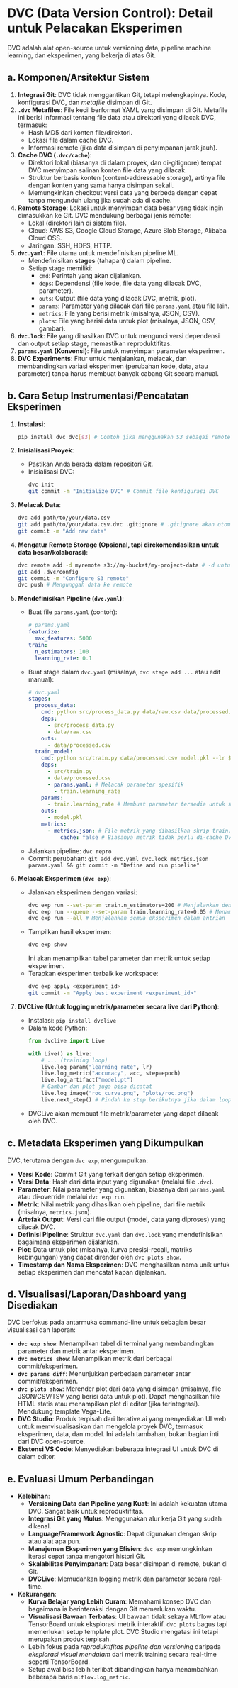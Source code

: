 # DVC (Data Version Control): Detail untuk Pelacakan Eksperimen

DVC adalah alat open-source untuk versioning data, pipeline machine learning, dan eksperimen, yang bekerja di atas Git.

## a. Komponen/Arsitektur Sistem

1.  **Integrasi Git**: DVC tidak menggantikan Git, tetapi melengkapinya. Kode, konfigurasi DVC, dan *metafile* disimpan di Git.
2.  **`.dvc` Metafiles**: File kecil berformat YAML yang disimpan di Git. Metafile ini berisi informasi tentang file data atau direktori yang dilacak DVC, termasuk:
    *   Hash MD5 dari konten file/direktori.
    *   Lokasi file dalam cache DVC.
    *   Informasi remote (jika data disimpan di penyimpanan jarak jauh).
3.  **Cache DVC (`.dvc/cache`)**:
    *   Direktori lokal (biasanya di dalam proyek, dan di-gitignore) tempat DVC menyimpan salinan konten file data yang dilacak.
    *   Struktur berbasis konten (content-addressable storage), artinya file dengan konten yang sama hanya disimpan sekali.
    *   Memungkinkan checkout versi data yang berbeda dengan cepat tanpa mengunduh ulang jika sudah ada di cache.
4.  **Remote Storage**: Lokasi untuk menyimpan data besar yang tidak ingin dimasukkan ke Git. DVC mendukung berbagai jenis remote:
    *   Lokal (direktori lain di sistem file).
    *   Cloud: AWS S3, Google Cloud Storage, Azure Blob Storage, Alibaba Cloud OSS.
    *   Jaringan: SSH, HDFS, HTTP.
5.  **`dvc.yaml`**: File utama untuk mendefinisikan pipeline ML.
    *   Mendefinisikan **stages** (tahapan) dalam pipeline.
    *   Setiap stage memiliki:
        *   `cmd`: Perintah yang akan dijalankan.
        *   `deps`: Dependensi (file kode, file data yang dilacak DVC, parameter).
        *   `outs`: Output (file data yang dilacak DVC, metrik, plot).
        *   `params`: Parameter yang dilacak dari file `params.yaml` atau file lain.
        *   `metrics`: File yang berisi metrik (misalnya, JSON, CSV).
        *   `plots`: File yang berisi data untuk plot (misalnya, JSON, CSV, gambar).
6.  **`dvc.lock`**: File yang dihasilkan DVC untuk mengunci versi dependensi dan output setiap stage, memastikan reproduktifitas.
7.  **`params.yaml` (Konvensi)**: File untuk menyimpan parameter eksperimen.
8.  **DVC Experiments**: Fitur untuk menjalankan, melacak, dan membandingkan variasi eksperimen (perubahan kode, data, atau parameter) tanpa harus membuat banyak cabang Git secara manual.

## b. Cara Setup Instrumentasi/Pencatatan Eksperimen

1.  **Instalasi**:
    ```bash
    pip install dvc dvc[s3] # Contoh jika menggunakan S3 sebagai remote, sesuaikan dengan remote Anda
    ```

2.  **Inisialisasi Proyek**:
    *   Pastikan Anda berada dalam repositori Git.
    *   Inisialisasi DVC:
        ```bash
        dvc init
        git commit -m "Initialize DVC" # Commit file konfigurasi DVC
        ```

3.  **Melacak Data**:
    ```bash
    dvc add path/to/your/data.csv
    git add path/to/your/data.csv.dvc .gitignore # .gitignore akan otomatis diupdate oleh dvc add
    git commit -m "Add raw data"
    ```

4.  **Mengatur Remote Storage (Opsional, tapi direkomendasikan untuk data besar/kolaborasi)**:
    ```bash
    dvc remote add -d myremote s3://my-bucket/my-project-data # -d untuk default remote
    git add .dvc/config
    git commit -m "Configure S3 remote"
    dvc push # Mengunggah data ke remote
    ```

5.  **Mendefinisikan Pipeline (`dvc.yaml`)**:
    *   Buat file `params.yaml` (contoh):
        ```yaml
        # params.yaml
        featurize:
          max_features: 5000
        train:
          n_estimators: 100
          learning_rate: 0.1
        ```
    *   Buat stage dalam `dvc.yaml` (misalnya, `dvc stage add ...` atau edit manual):
        ```yaml
        # dvc.yaml
        stages:
          process_data:
            cmd: python src/process_data.py data/raw.csv data/processed.csv
            deps:
              - src/process_data.py
              - data/raw.csv
            outs:
              - data/processed.csv
          train_model:
            cmd: python src/train.py data/processed.csv model.pkl --lr ${train.learning_rate}
            deps:
              - src/train.py
              - data/processed.csv
              - params.yaml: # Melacak parameter spesifik
                - train.learning_rate
            params:
              - train.learning_rate # Membuat parameter tersedia untuk substitusi ${}
            outs:
              - model.pkl
            metrics:
              - metrics.json: # File metrik yang dihasilkan skrip train.py
                  cache: false # Biasanya metrik tidak perlu di-cache DVC
        ```
    *   Jalankan pipeline: `dvc repro`
    *   Commit perubahan: `git add dvc.yaml dvc.lock metrics.json params.yaml && git commit -m "Define and run pipeline"`

6.  **Melacak Eksperimen (`dvc exp`)**:
    *   Jalankan eksperimen dengan variasi:
        ```bash
        dvc exp run --set-param train.n_estimators=200 # Menjalankan dengan parameter berbeda
        dvc exp run --queue --set-param train.learning_rate=0.05 # Menambahkan ke antrian
        dvc exp run --all # Menjalankan semua eksperimen dalam antrian
        ```
    *   Tampilkan hasil eksperimen:
        ```bash
        dvc exp show
        ```
        Ini akan menampilkan tabel parameter dan metrik untuk setiap eksperimen.
    *   Terapkan eksperimen terbaik ke workspace:
        ```bash
        dvc exp apply <experiment_id>
        git commit -m "Apply best experiment <experiment_id>"
        ```

7.  **DVCLive (Untuk logging metrik/parameter secara live dari Python)**:
    *   Instalasi: `pip install dvclive`
    *   Dalam kode Python:
        ```python
        from dvclive import Live

        with Live() as live:
            # ... (training loop)
            live.log_param("learning_rate", lr)
            live.log_metric("accuracy", acc, step=epoch)
            live.log_artifact("model.pt")
            # Gambar dan plot juga bisa dicatat
            live.log_image("roc_curve.png", "plots/roc.png")
            live.next_step() # Pindah ke step berikutnya jika dalam loop
        ```
    *   DVCLive akan membuat file metrik/parameter yang dapat dilacak oleh DVC.

## c. Metadata Eksperimen yang Dikumpulkan

DVC, terutama dengan `dvc exp`, mengumpulkan:

*   **Versi Kode**: Commit Git yang terkait dengan setiap eksperimen.
*   **Versi Data**: Hash dari data input yang digunakan (melalui file `.dvc`).
*   **Parameter**: Nilai parameter yang digunakan, biasanya dari `params.yaml` atau di-override melalui `dvc exp run`.
*   **Metrik**: Nilai metrik yang dihasilkan oleh pipeline, dari file metrik (misalnya, `metrics.json`).
*   **Artefak Output**: Versi dari file output (model, data yang diproses) yang dilacak DVC.
*   **Definisi Pipeline**: Struktur `dvc.yaml` dan `dvc.lock` yang mendefinisikan bagaimana eksperimen dijalankan.
*   **Plot**: Data untuk plot (misalnya, kurva presisi-recall, matriks kebingungan) yang dapat dirender oleh `dvc plots show`.
*   **Timestamp dan Nama Eksperimen**: DVC menghasilkan nama unik untuk setiap eksperimen dan mencatat kapan dijalankan.

## d. Visualisasi/Laporan/Dashboard yang Disediakan

DVC berfokus pada antarmuka command-line untuk sebagian besar visualisasi dan laporan:

*   **`dvc exp show`**: Menampilkan tabel di terminal yang membandingkan parameter dan metrik antar eksperimen.
*   **`dvc metrics show`**: Menampilkan metrik dari berbagai commit/eksperimen.
*   **`dvc params diff`**: Menunjukkan perbedaan parameter antar commit/eksperimen.
*   **`dvc plots show`**: Merender plot dari data yang disimpan (misalnya, file JSON/CSV/TSV yang berisi data untuk plot). Dapat menghasilkan file HTML statis atau menampilkan plot di editor (jika terintegrasi). Mendukung template Vega-Lite.
*   **DVC Studio**: Produk terpisah dari Iterative.ai yang menyediakan UI web untuk memvisualisasikan dan mengelola proyek DVC, termasuk eksperimen, data, dan model. Ini adalah tambahan, bukan bagian inti dari DVC open-source.
*   **Ekstensi VS Code**: Menyediakan beberapa integrasi UI untuk DVC di dalam editor.

## e. Evaluasi Umum Perbandingan

*   **Kelebihan**:
    *   **Versioning Data dan Pipeline yang Kuat**: Ini adalah kekuatan utama DVC. Sangat baik untuk reproduktifitas.
    *   **Integrasi Git yang Mulus**: Menggunakan alur kerja Git yang sudah dikenal.
    *   **Language/Framework Agnostic**: Dapat digunakan dengan skrip atau alat apa pun.
    *   **Manajemen Eksperimen yang Efisien**: `dvc exp` memungkinkan iterasi cepat tanpa mengotori histori Git.
    *   **Skalabilitas Penyimpanan**: Data besar disimpan di remote, bukan di Git.
    *   **DVCLive**: Memudahkan logging metrik dan parameter secara real-time.
*   **Kekurangan**:
    *   **Kurva Belajar yang Lebih Curam**: Memahami konsep DVC dan bagaimana ia berinteraksi dengan Git memerlukan waktu.
    *   **Visualisasi Bawaan Terbatas**: UI bawaan tidak sekaya MLflow atau TensorBoard untuk eksplorasi metrik interaktif. `dvc plots` bagus tapi memerlukan setup template plot. DVC Studio mengatasi ini tetapi merupakan produk terpisah.
    *   Lebih fokus pada *reproduktifitas pipeline dan versioning* daripada *eksplorasi visual mendalam* dari metrik training secara real-time seperti TensorBoard.
    *   Setup awal bisa lebih terlibat dibandingkan hanya menambahkan beberapa baris `mlflow.log_metric`.